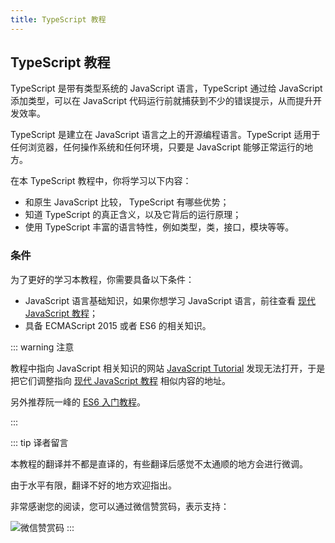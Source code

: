 ```yaml
---
title: TypeScript 教程
---
```


## TypeScript 教程

TypeScript 是带有类型系统的 JavaScript 语言，TypeScript 通过给 JavaScript 添加类型，可以在 JavaScript 代码运行前就捕获到不少的错误提示，从而提升开发效率。

TypeScript 是建立在 JavaScript 语言之上的开源编程语言。TypeScript 适用于任何浏览器，任何操作系统和任何环境，只要是 JavaScript 能够正常运行的地方。

在本 TypeScript 教程中，你将学习以下内容：

- 和原生 JavaScript 比较， TypeScript 有哪些优势；
- 知道 TypeScript 的真正含义，以及它背后的运行原理；
- 使用 TypeScript 丰富的语言特性，例如类型，类，接口，模块等等。

### 条件

为了更好的学习本教程，你需要具备以下条件：

- JavaScript 语言基础知识，如果你想学习 JavaScript 语言，前往查看 [现代 JavaScript 教程](https://zh.javascript.info/)；
- 具备 ECMAScript 2015 或者 ES6 的相关知识。

::: warning 注意

教程中指向 JavaScript 相关知识的网站 [JavaScript Tutorial](https://www.javascripttutorial.net/) 发现无法打开，于是把它们调整指向 [现代 JavaScript 教程](https://zh.javascript.info/) 相似内容的地址。

另外推荐阮一峰的 [ES6 入门教程](https://es6.ruanyifeng.com/)。

:::

::: tip 译者留言

本教程的翻译并不都是直译的，有些翻译后感觉不太通顺的地方会进行微调。

由于水平有限，翻译不好的地方欢迎指出。

非常感谢您的阅读，您可以通过微信赞赏码，表示支持：

![微信赞赏码](https://cdn.jsdelivr.net/gh/cody1991/images@master/20210604/zsm.6t3ys61st900.jpeg)
:::
